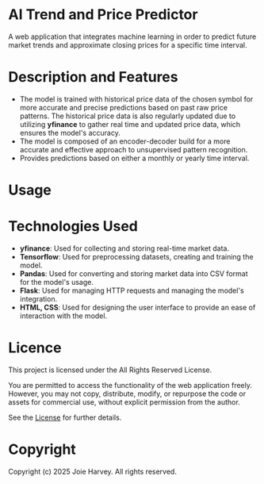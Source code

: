 # AI Trend and Price Predictor #

A web application that integrates machine learning in order to predict future market trends and approximate closing prices for a specific time interval.

# Description and Features #

- The model is trained with historical price data of the chosen symbol for more accurate and precise predictions based on past raw price patterns. The historical price data is also regularly updated due to utilizing **yfinance** to gather real time and updated price data, which ensures the model's accuracy.
- The model is composed of an encoder-decoder build for a more accurate and effective approach to unsupervised pattern recognition.
- Provides predictions based on either a monthly or yearly time interval.

# Usage #



# Technologies Used #
- **yfinance**: Used for collecting and storing real-time market data.
- **Tensorflow**: Used for preprocessing datasets, creating and training the model.
- **Pandas**: Used for converting and storing market data into CSV format for the model's usage.
- **Flask**: Used for managing HTTP requests and managing the model's integration.
- **HTML, CSS**: Used for designing the user interface to provide an ease of interaction with the model.


# Licence #

This project is licensed under the All Rights Reserved License.

You are permitted to access the functionality of the web application freely. However, you may not copy, distribute, modify, or repurpose the code or assets for commercial use, without explicit permission from the author.

See the [License](./Market_app/LICENSE.txt) for further details.

# Copyright #

Copyright (c) 2025 Joie Harvey. All rights reserved.


  



